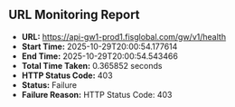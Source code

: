 ## URL Monitoring Report

- **URL:** https://api-gw1-prod1.fisglobal.com/gw/v1/health
- **Start Time:** 2025-10-29T20:00:54.177614
- **End Time:** 2025-10-29T20:00:54.543466
- **Total Time Taken:** 0.365852 seconds
- **HTTP Status Code:** 403
- **Status:** Failure
- **Failure Reason:** HTTP Status Code: 403
